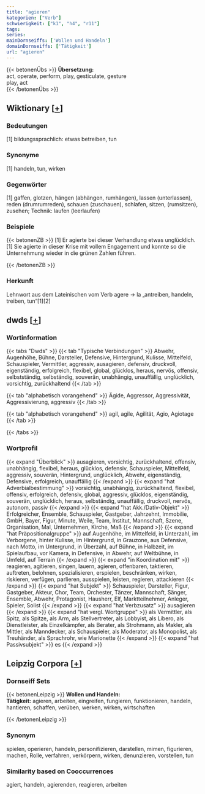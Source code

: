 ```yaml
---
title: "agieren"
kategorien: ["Verb"]
schwierigkeit: ["k1", "h4", "r11"]
tags:
series:
mainDornseiffs: ['Wollen und Handeln']
domainDornseiffs: ['Tätigkeit']
url: "agieren"
---
```


{{< betonenÜbs >}}
**Übersetzung:**  
act, operate, perform, play, gesticulate, gesture  
play, act  
{{< /betonenÜbs >}}

## Wiktionary [[+](https://de.wiktionary.org/wiki/agieren)]

### Bedeutungen
[1] bildungssprachlich: etwas betreiben, tun  

### Synonyme
[1] handeln, tun, wirken  

### Gegenwörter
[1] gaffen, glotzen, hängen (abhängen, rumhängen), lassen (unterlassen), reden (drumrumreden), schauen (zuschauen), schlafen, sitzen, (rumsitzen), zusehen; Technik: laufen (leerlaufen)  

### Beispiele
{{< betonenZB >}}
[1] Er agierte bei dieser Verhandlung etwas unglücklich.  
[1] Sie agierte in dieser Krise mit vollem Engagement und konnte so die Unternehmung wieder in die grünen Zahlen führen.  

{{< /betonenZB >}}
### Herkunft
Lehnwort aus dem Lateinischen vom Verb agere → la „antreiben, handeln, treiben, tun“[1][2]  



## dwds [[+](https://www.dwds.de/wb/agieren)]

### Wortinformation
{{< tabs "Dwds" >}}
{{< tab "Typische Verbindungen" >}}
Abwehr, Augenhöhe, Bühne, Darsteller, Defensive, Hintergrund, Kulisse, Mittelfeld, Schauspieler, Vermittler, aggressiv, ausagieren, defensiv, druckvoll, eigenständig, erfolgreich, flexibel, global, glücklos, heraus, nervös, offensiv, selbstständig, selbständig, souverän, unabhängig, unauffällig, unglücklich, vorsichtig, zurückhaltend
{{< /tab >}}

{{< tab "alphabetisch vorangehend" >}}
Ägide, Aggressor, Aggressivität, Aggressivierung, aggressiv
{{< /tab >}}

{{< tab "alphabetisch vorangehend" >}}
agil, agile, Agilität, Agio, Agiotage
{{< /tab >}}

{{< /tabs >}}

### Wortprofil
{{< expand "Überblick" >}} ausagieren, vorsichtig, zurückhaltend, offensiv, unabhängig, flexibel, heraus, glücklos, defensiv, Schauspieler, Mittelfeld, aggressiv, souverän, Hintergrund, unglücklich, Abwehr, eigenständig, Defensive, erfolgreich, unauffällig {{< /expand >}}
{{< expand "hat Adverbialbestimmung" >}} vorsichtig, unabhängig, zurückhaltend, flexibel, offensiv, erfolgreich, defensiv, global, aggressiv, glücklos, eigenständig, souverän, unglücklich, heraus, selbständig, unauffällig, druckvoll, nervös, autonom, passiv {{< /expand >}}
{{< expand "hat Akk./Dativ-Objekt" >}} Erfolgreicher, Ensemble, Schauspieler, Gastgeber, Jahrzehnt, Immobilie, GmbH, Bayer, Figur, Minute, Weile, Team, Institut, Mannschaft, Szene, Organisation, Mal, Unternehmen, Kirche, Maß {{< /expand >}}
{{< expand "hat Präpositionalgruppe" >}} auf Augenhöhe, im Mittelfeld, in Unterzahl, im Verborgene, hinter Kulisse, im Hintergrund, in Grauzone, aus Defensive, nach Motto, im Untergrund, in Überzahl, auf Bühne, in Halbzeit, im Spielaufbau, vor Kamera, in Defensive, in Abwehr, auf Weltbühne, in Umfeld, auf Terrain {{< /expand >}}
{{< expand "in Koordination mit" >}} reagieren, agitieren, singen, lauern, agieren, offenbaren, taktieren, auftreten, belohnen, spezialisieren, erspielen, beschränken, wirken, riskieren, verfügen, parlieren, ausspielen, leisten, regieren, attackieren {{< /expand >}}
{{< expand "hat Subjekt" >}} Schauspieler, Darsteller, Figur, Gastgeber, Akteur, Chor, Team, Orchester, Tänzer, Mannschaft, Sänger, Ensemble, Abwehr, Protagonist, Hausherr, Elf, Marktteilnehmer, Anleger, Spieler, Solist {{< /expand >}}
{{< expand "hat Verbzusatz" >}} ausagieren {{< /expand >}}
{{< expand "hat vergl. Wortgruppe" >}} als Vermittler, als Spitz, als Spitze, als Arm, als Stellvertreter, als Lobbyist, als Libero, als Dienstleister, als Einzelkämpfer, als Berater, als Strohmann, als Makler, als Mittler, als Manndecker, als Schauspieler, als Moderator, als Monopolist, als Treuhänder, als Sprachrohr, wie Marionette {{< /expand >}}
{{< expand "hat Passivsubjekt" >}} es {{< /expand >}}

## Leipzig Corpora [[+](https://corpora.uni-leipzig.de/en/res?word=agieren&corpusId=deu_newscrawl-public_2018)]

### Dornseiff Sets
{{< betonenLeipzig >}}
**Wollen und Handeln:**  
**Tätigkeit:** agieren, arbeiten, eingreifen, fungieren, funktionieren, handeln, hantieren, schaffen, verüben, werken, wirken, wirtschaften  

{{< /betonenLeipzig >}}

### Synonym
spielen, operieren, handeln, personifizieren, darstellen, mimen, figurieren, machen, Rolle, verfahren, verkörpern, wirken, denunzieren, vorstellen, tun


### Similarity based on Cooccurrences
agiert, handeln, agierenden, reagieren, arbeiten

